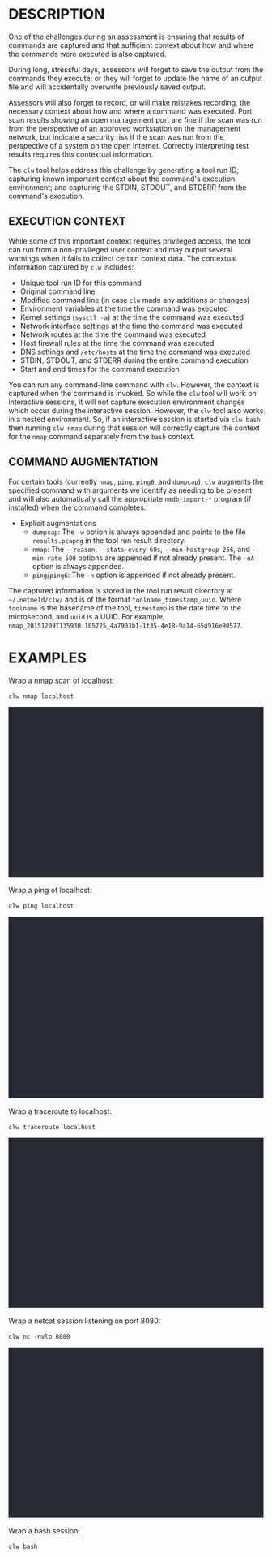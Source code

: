 DESCRIPTION
===========

One of the challenges during an assessment is ensuring that results
of commands are captured and that sufficient context about how and where
the commands were executed is also captured.

During long, stressful days, assessors will forget to save the output
from the commands they execute; or they will forget to update the name
of an output file and will accidentally overwrite previously saved output.

Assessors will also forget to record, or will make mistakes recording,
the necessary context about how and where a command was executed.
Port scan results showing an open management port are fine if the scan
was run from the perspective of an approved workstation on the
management network, but indicate a security risk if the scan
was run from the perspective of a system on the open Internet.
Correctly interpreting test results requires this contextual information.

The `clw` tool helps address this challenge by generating a tool run ID;
capturing known important context about the command's execution environment;
and capturing the STDIN, STDOUT, and STDERR from the command's execution.


EXECUTION CONTEXT
-----------------

While some of this important context requires privileged access, the tool
can run from a non-privileged user context and may output several warnings
when it fails to collect certain context data.
The contextual information captured by `clw` includes:

* Unique tool run ID for this command
* Original command line
* Modified command line (in case `clw` made any additions or changes)
* Environment variables at the time the command was executed
* Kernel settings (`sysctl -a`) at the time the command was executed
* Network interface settings at the time the command was executed
* Network routes at the time the command was executed
* Host firewall rules at the time the command was executed
* DNS settings and `/etc/hosts` at the time the command was executed
* STDIN, STDOUT, and STDERR during the entire command execution
* Start and end times for the command execution

You can run any command-line command with `clw`.
However, the context is captured when the command is invoked.
So while the `clw` tool will work on interactive sessions, it will not capture
execution environment changes which occur during the interactive session.
However, the `clw` tool also works in a nested environment.
So, if an interactive session is started via `clw bash` then running `clw nmap`
during that session will correctly capture the context for the `nmap` command
separately from the `bash` context.


COMMAND AUGMENTATION
--------------------

For certain tools (currently `nmap`, `ping`, `ping6`, and `dumpcap`),
`clw` augments the specified command with arguments we identify as needing
to be present and will also automatically call the appropriate
`nmdb-import-*` program (if installed) when the command completes.
* Explicit augmentations
  * `dumpcap`: The `-w` option is always appended and points to the file
`results.pcapng` in the tool run result directory.
  * `nmap`: The `--reason`, `--stats-every 60s`, `--min-hostgroup 256`, and
`--min-rate 500` options are appended if not already present. The `-oA` option
is always appended.
  * `ping`/`ping6`: The `-n` option is appended if not already present.

The captured information is stored in the tool run result directory at
`~/.netmeld/clw/` and is of the format `toolname_timestamp_uuid`.  Where
`toolname` is the basename of the tool, `timestamp` is the date time to
the microsecond, and `uuid` is a UUID.  For example,
`nmap_20151209T135930.105725_4a7903b1-1f35-4e18-9a14-65d916e90577`.


EXAMPLES
========

Wrap a nmap scan of localhost:
```
clw nmap localhost
```
![](/docs/term/clwnmap.svg)

Wrap a ping of localhost:
```
clw ping localhost
```
![](/docs/term/clwping.svg)

Wrap a traceroute to localhost:
```
clw traceroute localhost
```
![](/docs/term/clwtr.svg)

Wrap a netcat session listening on port 8080:
```
clw nc -nvlp 8080
```
![](/docs/term/clwnc.svg)

Wrap a bash session:
```
clw bash
```

